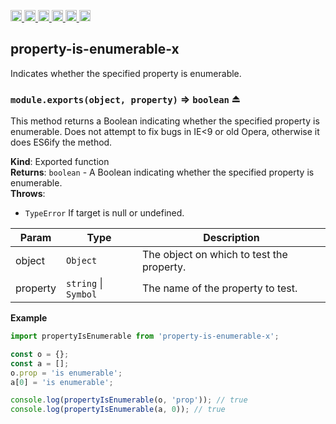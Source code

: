 <a
  href="https://travis-ci.org/Xotic750/property-is-enumerable-x"
  title="Travis status">
<img
  src="https://travis-ci.org/Xotic750/property-is-enumerable-x.svg?branch=master"
  alt="Travis status" height="18">
</a>
<a
  href="https://david-dm.org/Xotic750/property-is-enumerable-x"
  title="Dependency status">
<img src="https://david-dm.org/Xotic750/property-is-enumerable-x/status.svg"
  alt="Dependency status" height="18"/>
</a>
<a
  href="https://david-dm.org/Xotic750/property-is-enumerable-x?type=dev"
  title="devDependency status">
<img src="https://david-dm.org/Xotic750/property-is-enumerable-x/dev-status.svg"
  alt="devDependency status" height="18"/>
</a>
<a
  href="https://badge.fury.io/js/property-is-enumerable-x"
  title="npm version">
<img src="https://badge.fury.io/js/property-is-enumerable-x.svg"
  alt="npm version" height="18">
</a>
<a
  href="https://www.jsdelivr.com/package/npm/property-is-enumerable-x"
  title="jsDelivr hits">
<img src="https://data.jsdelivr.com/v1/package/npm/property-is-enumerable-x/badge?style=rounded"
  alt="jsDelivr hits" height="18">
</a>
<a
  href="https://bettercodehub.com/results/Xotic750/property-is-enumerable-x"
  title="bettercodehub score">
<img src="https://bettercodehub.com/edge/badge/Xotic750/property-is-enumerable-x?branch=master"
  alt="bettercodehub score" height="18">
</a>

<a name="module_property-is-enumerable-x"></a>

## property-is-enumerable-x

Indicates whether the specified property is enumerable.

<a name="exp_module_property-is-enumerable-x--module.exports"></a>

### `module.exports(object, property)` ⇒ <code>boolean</code> ⏏

This method returns a Boolean indicating whether the specified property is
enumerable. Does not attempt to fix bugs in IE<9 or old Opera, otherwise it
does ES6ify the method.

**Kind**: Exported function  
**Returns**: <code>boolean</code> - A Boolean indicating whether the specified property is
enumerable.  
**Throws**:

- <code>TypeError</code> If target is null or undefined.

| Param    | Type                                       | Description                               |
| -------- | ------------------------------------------ | ----------------------------------------- |
| object   | <code>Object</code>                        | The object on which to test the property. |
| property | <code>string</code> \| <code>Symbol</code> | The name of the property to test.         |

**Example**

```js
import propertyIsEnumerable from 'property-is-enumerable-x';

const o = {};
const a = [];
o.prop = 'is enumerable';
a[0] = 'is enumerable';

console.log(propertyIsEnumerable(o, 'prop')); // true
console.log(propertyIsEnumerable(a, 0)); // true
```
